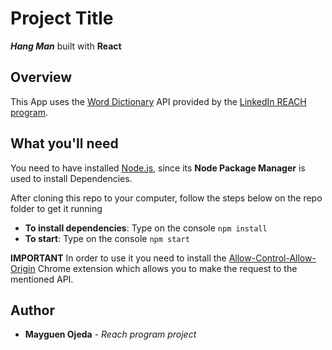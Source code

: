 # Project Title

***Hang Man*** built with **React**

## Overview

This App uses the [Word Dictionary](http://app.linkedin-reach.io/words) API provided by the [LinkedIn REACH program](https://careers.linkedin.com/reach).

## What you'll need

You need to have installed [Node.js](https://nodejs.org), since its **Node Package Manager** is used to install Dependencies.

After cloning this repo to your computer, follow the steps below on the repo folder to get it running

* **To install dependencies**: Type on the console `npm install`
* **To start**: Type on the console `npm start`


**IMPORTANT**
In order to use it you need to install the  [Allow-Control-Allow-Origin](https://chrome.google.com/webstore/detail/allow-control-allow-origi/nlfbmbojpeacfghkpbjhddihlkkiljbi) Chrome extension which allows you to make the request to the mentioned API.

## Author

* **Mayguen Ojeda** - *Reach program project*
